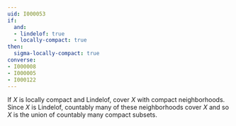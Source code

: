 ```yaml
---
uid: I000053
if:
  and:
  - lindelof: true
  - locally-compact: true
then:
  sigma-locally-compact: true
converse:
- I000008
- I000005
- I000122
---
```

If $X$ is locally compact and Lindelof, cover $X$ with compact neighborhoods. Since $X$ is Lindelof, countably many of these neighborhoods cover $X$ and so $X$ is the union of countably many compact subsets.

